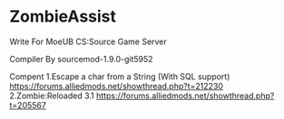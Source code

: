 # ZombieAssist

Write For MoeUB CS:Source Game Server

Compiler By sourcemod-1.9.0-git5952

Compent
1.Escape a char from a String (With SQL support) https://forums.alliedmods.net/showthread.php?t=212230
2.Zombie:Reloaded 3.1 https://forums.alliedmods.net/showthread.php?t=205567 